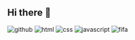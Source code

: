 ## Hi there 👋

![github](https://img.shields.io/badge/GitHub-000000?style=for-the-badge&logo=GitHub&logoColor=white)
![html](https://img.shields.io/badge/HTML-red?style=for-the-badge&logo=HTML5&logoColor=white)
![css](https://img.shields.io/badge/CSS-blue?style=for-the-badge&logo=CSS&logoColor=white)
![javascript](https://img.shields.io/badge/JavaScript-yellow?style=for-the-badge&logo=JavaScript&logoColor=white)
![fifa](https://img.shields.io/badge/FIFA-blue?style=for-the-badge&logo=FIFA&logoColor=white)

<!--
**yves4439/yves4439** is a ✨ _special_ ✨ repository because its `README.md` (this file) appears on your GitHub profile.

Here are some ideas to get you started:

- 🔭 I’m currently working on ...
- 🌱 I’m currently learning ...
- 👯 I’m looking to collaborate on ...
- 🤔 I’m looking for help with ...
- 💬 Ask me about ...
- 📫 How to reach me: ...
- 😄 Pronouns: ...
- ⚡ Fun fact: ...
-->
